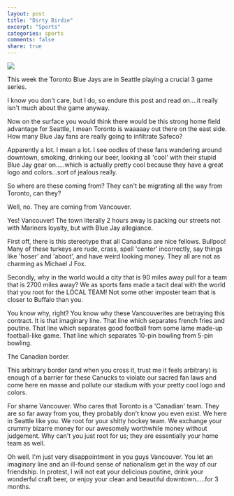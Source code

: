 ```yaml
---
layout: post
title: "Dirty Birdie"
excerpt: "Sports"
categories: sports
comments: false
share: true
---
```


![](https://farm4.staticflickr.com/3034/2593314041_4912f14293_z.jpg?zz=1)


This week the Toronto Blue Jays are in Seattle playing a crucial 3 game series. 



I know you don't care, but I do, so endure this post and read on....it really isn't much about the game anyway.



Now on the surface you would think there would be this strong home field advantage for Seattle, I mean Toronto is waaaaay out there on the east side. How many Blue Jay fans are really going to infiltrate Safeco?


Apparently a lot. I mean a lot. I see oodles of these fans wandering around downtown, smoking, drinking our beer, looking all 'cool' with their stupid Blue Jay gear on.....which is actually pretty cool because they have a great logo and colors...sort of jealous really.

So where are these coming from? They can't be migrating all the way from Toronto, can they?

Well, no. They are coming from Vancouver.


Yes! Vancouver! The town literally 2 hours away is packing our streets not with Mariners loyalty, but with Blue Jay allegiance. 


First off, there is this stereotype that all Canadians are nice fellows. Bullpoo! Many of these turkeys are rude, crass, spell 'center' incorrectly, say things like 'hoser' and 'aboot', and have weird looking money. They all are not as charming as Michael J Fox.


Secondly, why in the world would a city that is 90 miles away pull for a team that is 2700 miles away? We as sports fans made a tacit deal with the world that you root for the LOCAL TEAM! Not some other imposter team that is closer to Buffalo than you. 

You know why, right? You know why these Vancouverites are betraying this contract. It is that imaginary line. That line which separates french fries and poutine. That line which separates good football from some lame made-up football-like game. That line which separates 10-pin bowling from 5-pin bowling. 


The Canadian border.

This arbitrary border (and when you cross it, trust me it feels arbitrary) is enough of a barrier for these Canucks to violate our sacred fan laws and come here en masse and pollute our stadium with your pretty cool logo and colors. 

For shame Vancouver. Who cares that Toronto is a 'Canadian' team. They are so far away from you, they probably don't know you even exist. We here in Seattle like you. We root for your shitty hockey team. We exchange your crummy bizarre money for our awesomely worthwhile money without judgement. Why can't you just root for us; they are essentially your home team as well.


Oh well. I'm just very disappointment in you guys Vancouver. You let an imaginary line and an ill-found sense of nationalism get in the way of our friendship. In protest, I will not eat your delicious poutine, drink your wonderful craft beer, or enjoy your clean and beautiful downtown.....for 3 months.








